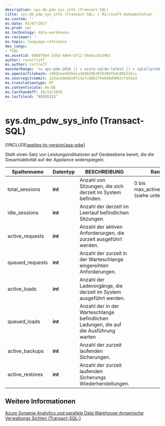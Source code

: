 ```yaml
---
description: sys.dm_pdw_sys_info (Transact-SQL)
title: sys.dm_pdw_sys_info (Transact-SQL) | Microsoft-Dokumentation
ms.custom: ''
ms.date: 03/07/2017
ms.prod: sql
ms.technology: data-warehouse
ms.reviewer: ''
ms.topic: language-reference
dev_langs:
- TSQL
ms.assetid: 686976b4-2d5d-4d64-bf12-56eba1dc59b1
author: ronortloff
ms.author: rortloff
monikerRange: '>= aps-pdw-2016 || = azure-sqldw-latest || = sqlallproducts-allversions'
ms.openlocfilehash: c98d2ee4dd5dca1b902963976309fbdc005225cc
ms.sourcegitcommit: 22dacedeb6e8721e7cdb6279a946d4002cfb5da3
ms.translationtype: MT
ms.contentlocale: de-DE
ms.lasthandoff: 10/14/2020
ms.locfileid: "92035213"
---
```

# <a name="sysdm_pdw_sys_info-transact-sql"></a>sys.dm_pdw_sys_info (Transact-SQL)
[!INCLUDE[applies-to-version/asa-pdw](../../includes/applies-to-version/asa-pdw.md)]

  Stellt einen Satz von Leistungsindikatoren auf Geräteebene bereit, die die Gesamtaktivität auf der Appliance widerspiegeln.  
  
|Spaltenname|Datentyp|BESCHREIBUNG|Range|  
|-----------------|---------------|-----------------|-----------|  
|total_sessions|**int**|Anzahl von Sitzungen, die sich derzeit im System befinden.|0 bis max_active_sessions (siehe unten).|  
|idle_sessions|**int**|Anzahl der derzeit im Leerlauf befindlichen Sitzungen.||  
|active_requests|**int**|Anzahl der aktiven Anforderungen, die zurzeit ausgeführt werden.||  
|queued_requests|**int**|Anzahl der zurzeit in der Warteschlange eingereihten Anforderungen.||  
|active_loads|**int**|Anzahl der Ladevorgänge, die derzeit im System ausgeführt werden.||  
|queued_loads|**int**|Anzahl der in der Warteschlange befindlichen Ladungen, die auf die Ausführung warten||  
|active_backups|**int**|Anzahl der zurzeit laufenden Sicherungen.||  
|active_restores|**int**|Anzahl der zurzeit laufenden Sicherungs Wiederherstellungen.||  
  
## <a name="see-also"></a>Weitere Informationen  
 [Azure Synapse Analytics und parallele Data Warehouse dynamische Verwaltungs Sichten &#40;Transact-SQL-&#41;](../../relational-databases/system-dynamic-management-views/sql-and-parallel-data-warehouse-dynamic-management-views.md)  
  
  
